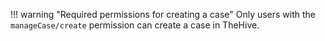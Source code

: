 !!! warning "Required permissions for creating a case"
    Only users with the `manageCase/create` permission can create a case in TheHive.